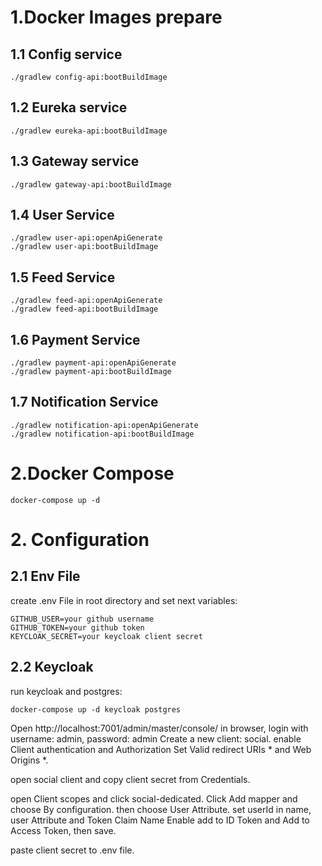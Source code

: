 # 1.Docker Images prepare

## 1.1 Config service

    ./gradlew config-api:bootBuildImage

## 1.2 Eureka service

    ./gradlew eureka-api:bootBuildImage

## 1.3 Gateway service

    ./gradlew gateway-api:bootBuildImage

## 1.4 User Service

    ./gradlew user-api:openApiGenerate
    ./gradlew user-api:bootBuildImage

## 1.5 Feed Service

    ./gradlew feed-api:openApiGenerate
    ./gradlew feed-api:bootBuildImage

## 1.6 Payment Service

    ./gradlew payment-api:openApiGenerate
    ./gradlew payment-api:bootBuildImage

## 1.7 Notification Service

    ./gradlew notification-api:openApiGenerate
    ./gradlew notification-api:bootBuildImage

# 2.Docker Compose

    docker-compose up -d

# 2. Configuration

## 2.1 Env File

create .env File in root directory and set next variables:

    GITHUB_USER=your github username
    GITHUB_TOKEN=your github token
    KEYCLOAK_SECRET=your keycloak client secret

## 2.2 Keycloak

run keycloak and postgres:

    docker-compose up -d keycloak postgres

Open http://localhost:7001/admin/master/console/ in browser, login with username: admin, password: admin
Create a new client: social.
enable Client authentication and Authorization
Set Valid redirect URIs * and Web Origins *.

open social client and copy client secret from Credentials.

open Client scopes and click social-dedicated. Click Add mapper and choose By configuration.
then choose User Attribute. set userId in name, user Attribute and Token Claim Name
Enable add to ID Token and Add to Access Token, then save.

paste client secret to .env file.
